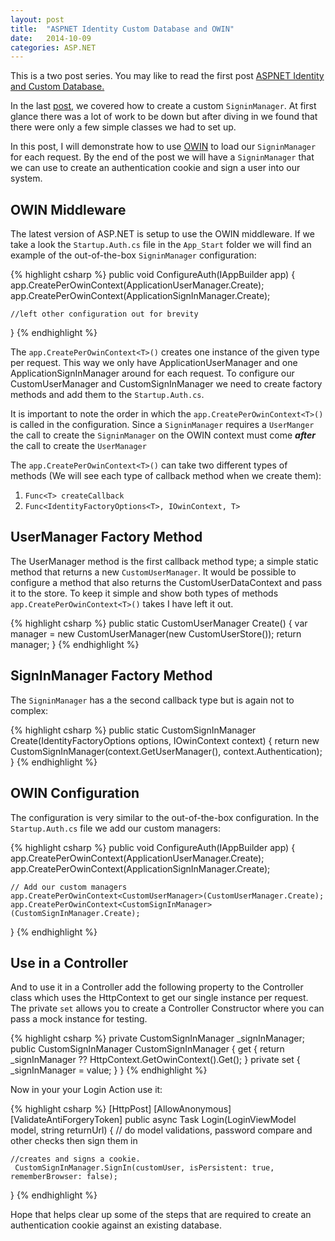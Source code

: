 ```yaml
---
layout: post
title:  "ASPNET Identity Custom Database and OWIN"
date:   2014-10-09
categories: ASP.NET
---
```


<p class="message">This is a two post series.  You may like to read the first post <a href="/posts/ASPNET-Identity2.0-Custom-Database">ASPNET Identity and Custom Database.</a>
</p>

In the last [post](/posts/ASPNET-Identity2.0-Custom-Database/), we covered how to create a custom ```SigninManager```.  At first glance there was a lot of work to be down but after diving in we found that there were only a few simple classes we had to set up.  

In this post, I will demonstrate how to use [OWIN](http://www.asp.net/aspnet/overview/owin-and-katana) to load our ```SigninManager``` for each request.  By the end of the post we will have a ```SigninManager``` that we can use to create an authentication cookie and sign a user into our system.

##  OWIN Middleware
The latest version of ASP.NET is setup to use the OWIN middleware.  If we take a look the ```Startup.Auth.cs``` file in the ```App_Start``` folder we will find an example of the out-of-the-box ```SigninManager``` configuration:

{% highlight csharp %}
public void ConfigureAuth(IAppBuilder app)
{
    app.CreatePerOwinContext<ApplicationUserManager>(ApplicationUserManager.Create);
    app.CreatePerOwinContext<ApplicationSignInManager>(ApplicationSignInManager.Create);

	//left other configuration out for brevity
}
{% endhighlight %}

The ```app.CreatePerOwinContext<T>()``` creates one instance of the given type per request.  This way we only have ApplicationUserManager and one ApplicationSignInManager around for each request.  To configure our  CustomUserManager and CustomSignInManager we need to create factory methods and add them to the ```Startup.Auth.cs```.  

It is important to note the order in which the ```app.CreatePerOwinContext<T>()``` is called in the configuration.  Since a ```SigninManager``` requires a ```UserManger``` the call to create the ```SigninManager``` on the OWIN context must come ***after*** the call to create the ```UserManager```

The ```app.CreatePerOwinContext<T>()``` can take two different types of methods (We will see each type of callback method when we create them):

1. ```Func<T> createCallback```
2. ```Func<IdentityFactoryOptions<T>, IOwinContext, T>``` 

## UserManager Factory Method
The UserManager method is the first callback method type; a simple static method that returns a new ```CustomUserManager```.  It would be possible to configure a method that also returns the CustomUserDataContext and pass it to the store. To keep it simple and show both types of methods ```app.CreatePerOwinContext<T>()``` takes I have left it out.

{% highlight csharp %}
public static CustomUserManager Create()
{
    var manager = new CustomUserManager(new CustomUserStore());
    return manager;
}
{% endhighlight %}

## SignInManager Factory Method
The ```SigninManager``` has a the second callback type but is again not to complex:

{% highlight csharp %}
public static CustomSignInManager Create(IdentityFactoryOptions<CustomSignInManager> options, IOwinContext context)
{
    return new CustomSignInManager(context.GetUserManager<CustomUserManager>(), context.Authentication);
}
{% endhighlight %}

##  OWIN Configuration
The configuration is very similar to the out-of-the-box configuration.  In the ```Startup.Auth.cs``` file we add our custom managers:

{% highlight csharp %}
public void ConfigureAuth(IAppBuilder app)
{
    app.CreatePerOwinContext<ApplicationUserManager>(ApplicationUserManager.Create);
    app.CreatePerOwinContext<ApplicationSignInManager>(ApplicationSignInManager.Create);

	// Add our custom managers
	app.CreatePerOwinContext<CustomUserManager>(CustomUserManager.Create);
    app.CreatePerOwinContext<CustomSignInManager>(CustomSignInManager.Create);
}
{% endhighlight %}

## Use in a Controller
And to use it in a Controller add the following property to the Controller class which uses the HttpContext to get our single instance per request.  The private ```set``` allows you to create a Controller Constructor where you can pass a mock instance for testing.

{% highlight csharp %}
private CustomSignInManager _signInManager;
public CustomSignInManager CustomSignInManager
{
    get
    {
        return _signInManager ?? HttpContext.GetOwinContext().Get<CustomSignInManager>();
    }
    private set { _signInManager = value; }
}
{% endhighlight %}

Now in your your Login Action use it:

{% highlight csharp %}
[HttpPost]
[AllowAnonymous]
[ValidateAntiForgeryToken]
public async Task<ActionResult> Login(LoginViewModel model, string returnUrl)
{
   // do model validations, password compare and  other checks then sign them in

	//creates and signs a cookie.
	 CustomSignInManager.SignIn(customUser, isPersistent: true, rememberBrowser: false);
}
{% endhighlight %}

Hope that helps clear up some of the steps that are required to create an authentication cookie against an existing database.  

			